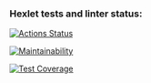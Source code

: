 ### Hexlet tests and linter status:
[![Actions Status](https://github.com/Yakov256/java-project-71/workflows/hexlet-check/badge.svg)](https://github.com/Yakov256/java-project-71/actions)

[![Maintainability](https://api.codeclimate.com/v1/badges/17c5ee080de81c82696a/maintainability)](https://codeclimate.com/github/Yakov256/java-project-71/maintainability)

[![Test Coverage](https://api.codeclimate.com/v1/badges/17c5ee080de81c82696a/test_coverage)](https://codeclimate.com/github/Yakov256/java-project-71/test_coverage)